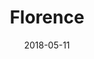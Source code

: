 ---
title: Florence
date: 2018-05-11
countries:
  - Italy
resources:
  - src: feature.jpg
    params: 
      weight: 0
  - src: DSCF8065.jpg
    params: 
      weight: 0
  - src: DSCF8059.jpg
    params: 
      weight: 1
  - src: DSCF8073.jpg
    params: 
      weight: 1
  - src: DSCF8094.jpg
    params: 
      weight: 2
  - src: DSCF8132.jpg
    params: 
      weight: 3
  - src: DSCF8419.jpg
    params: 
      weight: 4
  - src: DSCF8160.jpg
    params: 
      weight: 5
  - src: DSCF8205.jpg
    params: 
      weight: 6
  - src: DSCF8211.jpg
    params: 
      weight: 7
  - src: DSCF8229.jpg
    params: 
      weight: 8
  - src: DSCF8243.jpg
    params: 
      weight: 9
  - src: DSCF8275.jpg
    params:
      weight: 10
  - src: DSCF8280.jpg
    params: 
      weight: 11
  - src: DSCF8284.jpg
    params: 
      weight: 12
  - src: DSCF8073.jpg
    params: 
      weight: 0

---